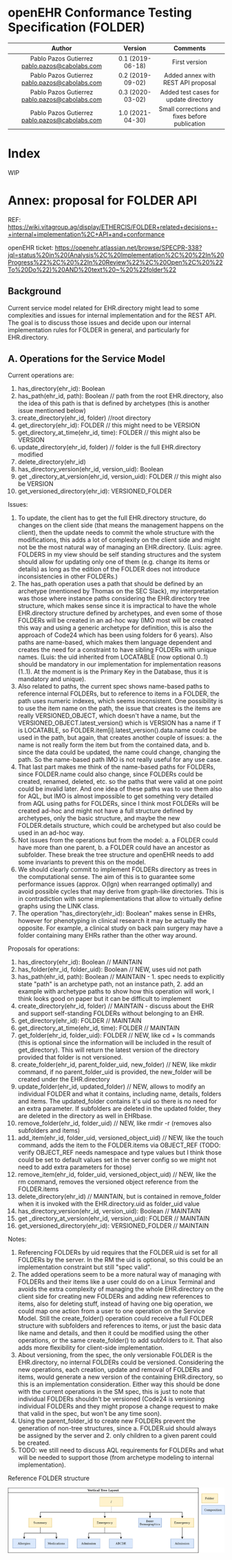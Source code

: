 # openEHR Conformance Testing Specification (FOLDER)

| Author                                           | Version          | Comments                                                   |
|:------------------------------------------------:|:----------------:|:----------------------------------------------------------:|
| Pablo Pazos Gutierrez <pablo.pazos@cabolabs.com> | 0.1 (2019-06-18) | First version |
| Pablo Pazos Gutierrez <pablo.pazos@cabolabs.com> | 0.2 (2019-09-02) | Added annex with REST API proposal |
| Pablo Pazos Gutierrez <pablo.pazos@cabolabs.com> | 0.3 (2020-03-02) | Added test cases for update directory |
| Pablo Pazos Gutierrez <pablo.pazos@cabolabs.com> | 1.0 (2021-04-30) | Small corrections and fixes before publication |


# Index
<!-- 
  $ git clone https://github.com/Chris3606/TOC-Generator
  $ cd TOC-Generator
  $ python tocgen.py ../ehrbase/doc/conformance_testing
-->
<!--ts-->
<!--te-->


WIP



# Annex: proposal for FOLDER API

REF: https://wiki.vitagroup.ag/display/ETHERCIS/FOLDER+related+decisions+-+internal+implementation%2C+API+and+conformance

openEHR ticket: https://openehr.atlassian.net/browse/SPECPR-338?jql=status%20in%20(Analysis%2C%20Implementation%2C%20%22In%20Progress%22%2C%20%22In%20Review%22%2C%20Open%2C%20%22To%20Do%22)%20AND%20text%20~%20%22folder%22 

## Background

Current service model related for EHR.directory might lead to some complexities and issues for internal implementation and for the REST API. The goal is to discuss those issues and decide upon our internal implementation rules for FOLDER in general, and particularly for EHR.directory.

## A. Operations for the Service Model

Current operations are:

1. has_directory(ehr_id): Boolean
2. has_path(ehr_id, path): Boolean   // path from the root EHR.directory, also the idea of this path is that is defined by archetypes (this is another issue mentioned below)
3. create_directory(ehr_id, folder) //root directory
4. get_directory(ehr_id): FOLDER   // this might need to be VERSION<FOLDER>
5. get_directory_at_time(ehr_id, time): FOLDER   // this might also be VERSION<FOLDER>
6. update_directory(ehr_id, folder)   // folder is the full EHR.directory modified
7. delete_directory(ehr_id)
8. has_directory_version(ehr_id, version_uid): Boolean
9. get _directory_at_version(ehr_id, version_uid): FOLDER   // this might also be VERSION<FOLDER>
10. get_versioned_directory(ehr_id): VERSIONED_FOLDER


Issues:

1. To update, the client has to get the full EHR.directory structure, do changes on the client side (that means the management happens on the client), then the update needs to commit the whole structure with the modifications, this adds a lot of complexity on the client side and might not be the most natural way of managing an EHR.directory. (Luis: agree. FOLDERS in my view should be self standing structures and the system should allow for updating only one of them (e.g. change its items or details) as long as the edition of the FOLDER does not introduce inconsistencies in other FOLDERs.)
2. The has_path operation uses a path that should be defined by an archetype (mentioned by Thomas on the SEC Slack), my interpretation was those where instance paths considering the EHR.directory tree structure, which makes sense since it is impractical to have the whole EHR.directory structure defined by archetypes, and even some of those FOLDERs will be created in an ad-hoc way (IMO most will be created this way and using a generic archetype for definition, this is also the approach of Code24 which has been using folders for 6 years). Also paths are name-based, which makes them language dependent and creates the need for a constraint to have sibling FOLDERs with unique names. (Luis: the uid inherited from LOCATABLE (now optional 0..1) should be mandatory in our implementation for implementation reasons (1..1). At the moment is is the Primary Key in the Database, thus it is mandatory and unique).
3. Also related to paths, the current spec shows name-based paths to reference internal FOLDERs, but to reference to items in a FOLDER, the path uses numeric indexes, which seems inconsistent. One possibility is to use the item name on the path, the issue that creates is the items are really VERSIONED_OBJECT, which doesn't have a name, but the VERSIONED_OBJECT.latest_version() which is VERSION<T> has a name if T is LOCATABLE, so FOLDER.item[i].latest_version().data.name could be used in the path, but again, that creates another couple of issues: a. the name is not really form the item but from the contained data, and b. since the data could be updated, the name could change, changing the path. So the name-based path IMO is not really useful for any use case.
4. That last part makes me think of the name-based paths for FOLDERs, since FOLDER.name could also change, since FOLDERs could be created, renamed, deleted, etc. so the paths that were valid at one point could be invalid later. And one idea of these paths was to use them also for AQL, but IMO is almost impossible to get something very detailed from AQL using paths for FOLDERs, since I think most FOLDERs will be created ad-hoc and might not have a full structure defined by archetypes, only the basic structure, and maybe the new FOLDER.details structure, which could be archetyped but also could be used in an ad-hoc way.
5. Not issues from the operations but from the model: a. a FOLDER could have more than one parent, b. a FOLDER could have an ancestor as subfolder. These break the tree structure and openEHR needs to add some invariants to prevent this on the model.
6. We should clearly commit to implement FOLDERs directory as trees in the computational sense. The aim of this is to guarantee some performance issues (approx. O(lgn) when rearranged optimally) and avoid possible cycles that may derive from graph-like directories. This is in contradiction with some implementations that allow to virtually define graphs using the LINK class.
7. The operation "has_directory(ehr_id): Boolean" makes sense in EHRs, however for phenotyping in clinical research it may be actually the opposite. For example, a clinical study on back pain surgery may have a folder containing many EHRs rather than the other way around.


Proposals for operations:

1. has_directory(ehr_id): Boolean      // MAINTAIN
2. has_folder(ehr_id, folder_uid): Boolean   // NEW, uses uid not path
3. has_path(ehr_id, path): Boolean    // MAINTAIN - 1. spec needs to explicitly state "path" is an archetype path, not an instance path, 2. add an example with archetype paths to show how this operation will work, I think looks good on paper but it can be difficult to implement
4. create_directory(ehr_id, folder)     // MAINTAIN - discuss about the EHR and support self-standing FOLDERs without belonging to an EHR.
5. get_directory(ehr_id): FOLDER      // MAINTAIN
6. get_directory_at_time(ehr_id, time): FOLDER     // MAINTAIN
7. get_folder(ehr_id, folder_uid): FOLDER     // NEW, like cd + ls commands (this is optional since the information will be included in the result of get_directory). This will return the latest version of the directory provided that folder is not versioned.
8. create_folder(ehr_id, parent_folder_uid, new_folder)    // NEW, like mkdir command, if no parent_folder_uid is provided, the new_folder will be created under the EHR.directory
9. update_folder(ehr_id, updated_folder)    // NEW, allows to modify an individual FOLDER and what it contains, including name, details, folders and items. The updated_folder contains it's uid so there is no need for an extra parameter. If subfolders are deleted in the updated folder, they are deleted in the directory as well in EHRbase.
10. remove_folder(ehr_id, folder_uid)    // NEW, like rmdir -r (removes also subfolders and items)
11. add_item(ehr_id, folder_uid, versioned_object_uid)    // NEW, like the touch command, adds the item to the FOLDER.items via OBJECT_REF (TODO: verify OBJECT_REF needs namespace and type values but I think those could be set to default values set in the server config so we might not need to add extra parameters for those)
12. remove_item(ehr_id, folder_uid, versioned_object_uid)   // NEW, like the rm command, removes the versioned object reference from the FOLDER.items
13. delete_directory(ehr_id)    // MAINTAIN, but is contained in remove_folder when it is invoked with the EHR.directory.uid as folder_uid value
14. has_directory_version(ehr_id, version_uid): Boolean    // MAINTAIN
15. get _directory_at_version(ehr_id, version_uid): FOLDER   // MAINTAIN
16. get_versioned_directory(ehr_id): VERSIONED_FOLDER   // MAINTAIN


Notes:

1. Referencing FOLDERs by uid requires that the FOLDER.uid is set for all FOLDERs by the server. In the RM the uid is optional, so this could be an implementation constraint but still "spec valid".
2. The added operations seem to be a more natural way of managing with FOLDERs and their items like a user could do on a Linux Terminal and avoids the extra complexity of managing the whole EHR.directory on the client side for creating new FOLDERs and adding new references to items, also for deleting stuff, instead of having one big operation, we could map one action from a user to one operation on the Service Model. Still the create_folder() operation could receive a full FOLDER structure with subfolders and references to items, or just the basic data like name and details, and then it could be modified using the other operations, or the same create_folder() to add subfolders to it. That also adds more flexibility for client-side implementation.
3. About versioning, from the spec, the only versionable FOLDER is the EHR.directory, no internal FOLDERs could be versioned. Considering the new operations, each creation, update and removal of FOLDERs and items, would generate a new version of the containing EHR.directory, so this is an implementation consideration. Either way this should be done with the current operations in the SM spec, this is just to note that individual FOLDERs shouldn't be versioned (Code24 is versioning individual FOLDERs and they might propose a change request to make that valid in the spec, but won't be any time soon).
4. Using the parent_folder_id to create new FOLDERs prevent the generation of non-tree structures, since a. FOLDER.uid should always be assigned by the server and 2. only children to a given parent could be created.
5. TODO: we still need to discuss AQL requirements for FOLDERs and what will be needed to support those (from archetype modeling to internal implementation).


Reference FOLDER structure

<div align="center">

![](img/openEHR_Test_Folder_Data.png)
</div>